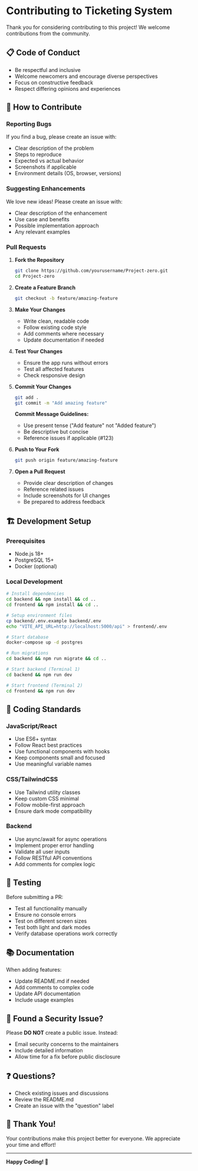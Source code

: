 # Contributing to Ticketing System

Thank you for considering contributing to this project! We welcome contributions from the community.

## 📋 Code of Conduct

- Be respectful and inclusive
- Welcome newcomers and encourage diverse perspectives
- Focus on constructive feedback
- Respect differing opinions and experiences

## 🚀 How to Contribute

### Reporting Bugs

If you find a bug, please create an issue with:
- Clear description of the problem
- Steps to reproduce
- Expected vs actual behavior
- Screenshots if applicable
- Environment details (OS, browser, versions)

### Suggesting Enhancements

We love new ideas! Please create an issue with:
- Clear description of the enhancement
- Use case and benefits
- Possible implementation approach
- Any relevant examples

### Pull Requests

1. **Fork the Repository**
   ```bash
   git clone https://github.com/yourusername/Project-zero.git
   cd Project-zero
   ```

2. **Create a Feature Branch**
   ```bash
   git checkout -b feature/amazing-feature
   ```

3. **Make Your Changes**
   - Write clean, readable code
   - Follow existing code style
   - Add comments where necessary
   - Update documentation if needed

4. **Test Your Changes**
   - Ensure the app runs without errors
   - Test all affected features
   - Check responsive design

5. **Commit Your Changes**
   ```bash
   git add .
   git commit -m "Add amazing feature"
   ```
   
   **Commit Message Guidelines:**
   - Use present tense ("Add feature" not "Added feature")
   - Be descriptive but concise
   - Reference issues if applicable (#123)

6. **Push to Your Fork**
   ```bash
   git push origin feature/amazing-feature
   ```

7. **Open a Pull Request**
   - Provide clear description of changes
   - Reference related issues
   - Include screenshots for UI changes
   - Be prepared to address feedback

## 🏗️ Development Setup

### Prerequisites
- Node.js 18+
- PostgreSQL 15+
- Docker (optional)

### Local Development
```bash
# Install dependencies
cd backend && npm install && cd ..
cd frontend && npm install && cd ..

# Setup environment files
cp backend/.env.example backend/.env
echo "VITE_API_URL=http://localhost:5000/api" > frontend/.env

# Start database
docker-compose up -d postgres

# Run migrations
cd backend && npm run migrate && cd ..

# Start backend (Terminal 1)
cd backend && npm run dev

# Start frontend (Terminal 2)
cd frontend && npm run dev
```

## 📝 Coding Standards

### JavaScript/React
- Use ES6+ syntax
- Follow React best practices
- Use functional components with hooks
- Keep components small and focused
- Use meaningful variable names

### CSS/TailwindCSS
- Use Tailwind utility classes
- Keep custom CSS minimal
- Follow mobile-first approach
- Ensure dark mode compatibility

### Backend
- Use async/await for async operations
- Implement proper error handling
- Validate all user inputs
- Follow RESTful API conventions
- Add comments for complex logic

## 🧪 Testing

Before submitting a PR:
- Test all functionality manually
- Ensure no console errors
- Test on different screen sizes
- Test both light and dark modes
- Verify database operations work correctly

## 📚 Documentation

When adding features:
- Update README.md if needed
- Add comments to complex code
- Update API documentation
- Include usage examples

## 🐛 Found a Security Issue?

Please **DO NOT** create a public issue. Instead:
- Email security concerns to the maintainers
- Include detailed information
- Allow time for a fix before public disclosure

## ❓ Questions?

- Check existing issues and discussions
- Review the README.md
- Create an issue with the "question" label

## 🙏 Thank You!

Your contributions make this project better for everyone. We appreciate your time and effort!

---

**Happy Coding! 🚀**

